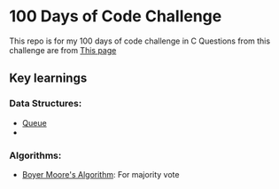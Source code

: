 # 100 Days of Code Challenge
This repo is for my 100 days of code challenge in C
Questions from this challenge are from [This page](https://maitysoumik.github.io/basic-coding-with-c/)

## Key learnings
### Data Structures:
- [Queue](D61\D61.md)
- 

### Algorithms:
- [Boyer Moore's Algorithm](D55\D55.md): For majority vote